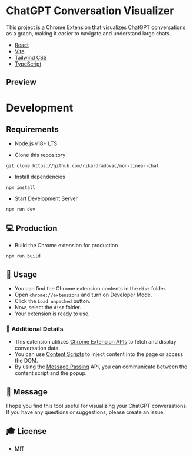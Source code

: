 # ChatGPT Conversation Visualizer

<!-- ![build](https://github.com/timelessco/react-vite-chrome-extension/workflows/build/badge.svg)

![chatgpt-visualizer](./assets/cover.png) -->

This project is a Chrome Extension that visualizes ChatGPT conversations as a graph, making it easier to navigate and understand large chats.

- [React](https://reactjs.org/)
- [Vite](https://vitejs.dev/)
- [Tailwind CSS](https://tailwindcss.com/)
- [TypeScript](https://www.typescriptlang.org/)

## Preview

<!-- ![chatgpt-visualizer](./assets/preview.png) -->


# Development


## Requirements

- Node.js v18+ LTS



- Clone this repository

```
git clone https://github.com/rikardradovac/non-linear-chat
```

- Install dependencies

```
npm install
```

- Start Development Server

```
npm run dev
```

## :computer: Production

- Build the Chrome extension for production

```
npm run build
```

## :rocket: Usage

- You can find the Chrome extension contents in the `dist` folder.
- Open `chrome://extensions` and turn on Developer Mode.
- Click the `Load unpacked` button.
- Now, select the `dist` folder.
- Your extension is ready to use.

### :hamburger: Additional Details

- This extension utilizes [Chrome Extension APIs](https://developer.chrome.com/docs/extensions/reference/) to fetch and display conversation data.
- You can use [Content Scripts](https://developer.chrome.com/docs/extensions/mv3/content_scripts/) to inject content into the page or access the DOM.
- By using the [Message Passing](https://developer.chrome.com/extensions/messaging) API, you can communicate between the content script and the popup.

## :green_heart: Message

I hope you find this tool useful for visualizing your ChatGPT conversations. If you have any questions or suggestions, please create an issue.

## :mortar_board: License

- MIT
```